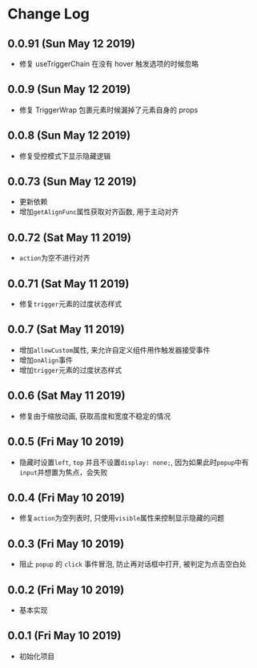# Change Log

## 0.0.91 (Sun May 12 2019)

-   修复 useTriggerChain 在没有 hover 触发选项的时候忽略

## 0.0.9 (Sun May 12 2019)

-   修复 TriggerWrap 包裹元素时候漏掉了元素自身的 props

## 0.0.8 (Sun May 12 2019)

-   修复受控模式下显示隐藏逻辑

## 0.0.73 (Sun May 12 2019)

-   更新依赖
-   增加`getAlignFunc`属性获取对齐函数, 用于主动对齐

## 0.0.72 (Sat May 11 2019)

-   `action`为空不进行对齐

## 0.0.71 (Sat May 11 2019)

-   修复`trigger`元素的过度状态样式

## 0.0.7 (Sat May 11 2019)

-   增加`allowCustom`属性, 来允许自定义组件用作触发器接受事件
-   增加`onAlign`事件
-   增加`trigger`元素的过度状态样式

## 0.0.6 (Sat May 11 2019)

-   修复由于缩放动画, 获取高度和宽度不稳定的情况

## 0.0.5 (Fri May 10 2019)

-   隐藏时设置`left`, `top` 并且不设置`display: none;`, 因为如果此时`popup`中有`input`并想置为焦点，会失败

## 0.0.4 (Fri May 10 2019)

-   修复`action`为空列表时, 只使用`visible`属性来控制显示隐藏的问题

## 0.0.3 (Fri May 10 2019)

-   阻止 `popup` 的 `click` 事件冒泡, 防止再对话框中打开, 被判定为点击空白处

## 0.0.2 (Fri May 10 2019)

-   基本实现

## 0.0.1 (Fri May 10 2019)

-   初始化项目
